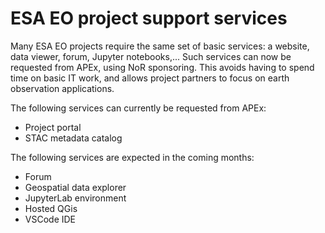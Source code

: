 # ESA EO project support services

Many ESA EO projects require the same set of basic services: a website, data viewer, forum, Jupyter notebooks,...
Such services can now be requested from APEx, using NoR sponsoring. This avoids having to spend time on basic IT work, 
and allows project partners to focus on earth observation applications.

The following services can currently be requested from APEx:

- Project portal
- STAC metadata catalog


The following services are expected in the coming months:

- Forum
- Geospatial data explorer
- JupyterLab environment
- Hosted QGis
- VSCode IDE